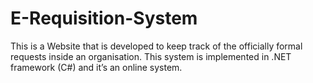 # E-Requisition-System
This is a Website that is developed to keep track of the officially formal requests inside an organisation. This system is implemented in .NET framework (C#) and it’s an online system.
